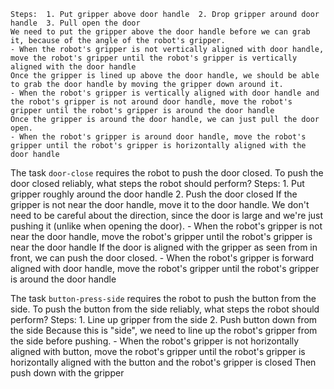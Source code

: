 
    Steps:  1. Put gripper above door handle  2. Drop gripper around door handle  3. Pull open the door
    We need to put the gripper above the door handle before we can grab it, because of the angle of the robot's gripper.
    - When the robot's gripper is not vertically aligned with door handle, move the robot's gripper until the robot's gripper is vertically aligned with the door handle
    Once the gripper is lined up above the door handle, we should be able to grab the door handle by moving the gripper down around it.
    - When the robot's gripper is vertically aligned with door handle and the robot's gripper is not around door handle, move the robot's gripper until the robot's gripper is around the door handle
    Once the gripper is around the door handle, we can just pull the door open.
    - When the robot's gripper is around door handle, move the robot's gripper until the robot's gripper is horizontally aligned with the door handle

The task `door-close` requires the robot to push the door closed.
To push the door closed reliably, what steps the robot should perform?
    Steps:  1. Put gripper roughly around the door handle  2. Push the door closed
    If the gripper is not near the door handle, move it to the door handle. We don't need to be careful about the direction, since the door is large and we're just pushing it (unlike when opening the door).
    - When the robot's gripper is not near the door handle, move the robot's gripper until the robot's gripper is near the door handle
    If the door is aligned with the gripper as seen from in front, we can push the door closed.
    - When the robot's gripper is forward aligned with door handle, move the robot's gripper until the robot's gripper is around the door handle

The task `button-press-side` requires the robot to push the button from the side.
To push the button from the side reliably, what steps the robot should perform?
    Steps:  1. Line up gripper from the side  2. Push button down from the side
    Because this is "side", we need to line up the robot's gripper from the side before pushing.
    - When the robot's gripper is not horizontally aligned with button, move the robot's gripper until the robot's gripper is horizontally aligned with the button and the robot's gripper is closed
    Then push down with the gripper